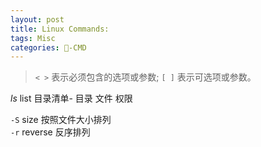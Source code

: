 ```yaml
---
layout: post
title: Linux Commands:  
tags: Misc
categories: -CMD
---
```


> `< >` 表示必须包含的选项或参数; `[ ]` 表示可选项或参数。

*ls*
 list 目录清单- 目录 文件 权限

`-S`  size       按照文件大小排列  
`-r`  reverse    反序排列

